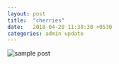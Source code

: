 ```yaml
---
layout: post
title:  "cherries"
date:   2018-04-28 11:38:38 +0530
categories: admin update
---
```


![sample post]({{site.baseurl}}/images/IMG_0682.JPG)



